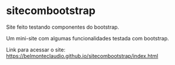 # sitecombootstrap
Site feito testando componentes do bootstrap.

Um mini-site com algumas funcionalidades testada com bootstrap.

Link para acessar o site: https://belmonteclaudio.github.io/sitecombootstrap/index.html
